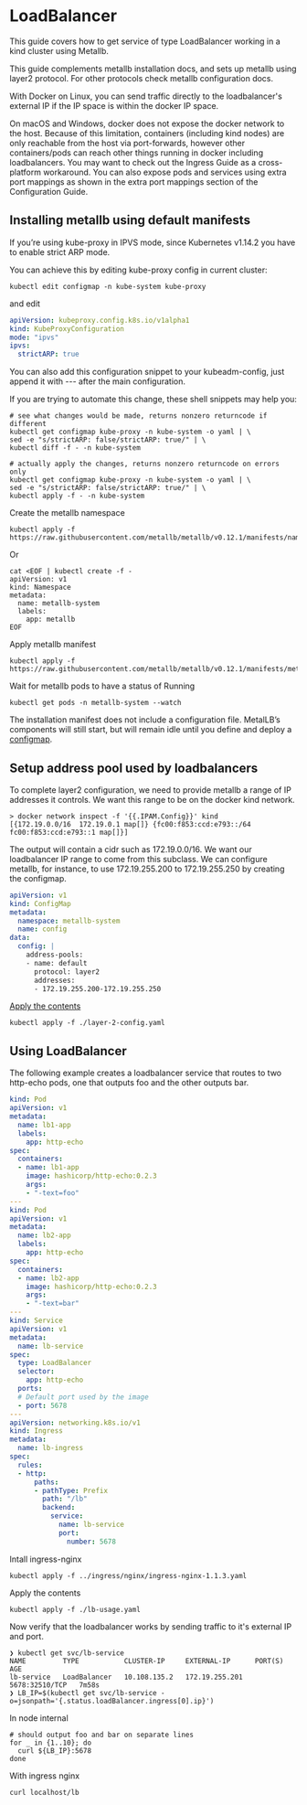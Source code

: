 LoadBalancer
===
This guide covers how to get service of type LoadBalancer working in a kind cluster using Metallb.

This guide complements metallb installation docs, and sets up metallb using layer2 protocol. For other protocols check metallb configuration docs.

With Docker on Linux, you can send traffic directly to the loadbalancer's external IP if the IP space is within the docker IP space.

On macOS and Windows, docker does not expose the docker network to the host. Because of this limitation, containers (including kind nodes) are only reachable from the host via port-forwards, however other containers/pods can reach other things running in docker including loadbalancers. You may want to check out the Ingress Guide as a cross-platform workaround. You can also expose pods and services using extra port mappings as shown in the extra port mappings section of the Configuration Guide.

## Installing metallb using default manifests

If you’re using kube-proxy in IPVS mode, since Kubernetes v1.14.2 you have to enable strict ARP mode.

You can achieve this by editing kube-proxy config in current cluster:

```shell
kubectl edit configmap -n kube-system kube-proxy
```

and edit

```yaml
apiVersion: kubeproxy.config.k8s.io/v1alpha1
kind: KubeProxyConfiguration
mode: "ipvs"
ipvs:
  strictARP: true
```

You can also add this configuration snippet to your kubeadm-config, just append it with --- after the main configuration.

If you are trying to automate this change, these shell snippets may help you:

```shell
# see what changes would be made, returns nonzero returncode if different
kubectl get configmap kube-proxy -n kube-system -o yaml | \
sed -e "s/strictARP: false/strictARP: true/" | \
kubectl diff -f - -n kube-system

# actually apply the changes, returns nonzero returncode on errors only
kubectl get configmap kube-proxy -n kube-system -o yaml | \
sed -e "s/strictARP: false/strictARP: true/" | \
kubectl apply -f - -n kube-system

```

Create the metallb namespace 
```shell
kubectl apply -f https://raw.githubusercontent.com/metallb/metallb/v0.12.1/manifests/namespace.yaml
```
Or
```shell
cat <EOF | kubectl create -f -
apiVersion: v1
kind: Namespace
metadata:
  name: metallb-system
  labels:
    app: metallb
EOF
```

Apply metallb manifest 

```shell
kubectl apply -f https://raw.githubusercontent.com/metallb/metallb/v0.12.1/manifests/metallb.yaml
```

Wait for metallb pods to have a status of Running
```shell
kubectl get pods -n metallb-system --watch
```

The installation manifest does not include a configuration file. MetalLB’s components will still start, but will remain idle until you define and deploy a [configmap](https://metallb.universe.tf/configuration/).

## Setup address pool used by loadbalancers 

To complete layer2 configuration, we need to provide metallb a range of IP addresses it controls. We want this range to be on the docker kind network.

```shell
> docker network inspect -f '{{.IPAM.Config}}' kind
[{172.19.0.0/16  172.19.0.1 map[]} {fc00:f853:ccd:e793::/64  fc00:f853:ccd:e793::1 map[]}]
```
The output will contain a cidr such as 172.19.0.0/16. We want our loadbalancer IP range to come from this subclass. We can configure metallb, for instance, to use 172.19.255.200 to 172.19.255.250 by creating the configmap.

```yaml
apiVersion: v1
kind: ConfigMap
metadata:
  namespace: metallb-system
  name: config
data:
  config: |
    address-pools:
    - name: default
      protocol: layer2
      addresses:
      - 172.19.255.200-172.19.255.250
```
[Apply the contents](layer-2-config.yaml)

```
kubectl apply -f ./layer-2-config.yaml
```

## Using LoadBalancer

The following example creates a loadbalancer service that routes to two http-echo pods, one that outputs foo and the other outputs bar.

```yaml
kind: Pod
apiVersion: v1
metadata:
  name: lb1-app
  labels:
    app: http-echo
spec:
  containers:
  - name: lb1-app
    image: hashicorp/http-echo:0.2.3
    args:
    - "-text=foo"
---
kind: Pod
apiVersion: v1
metadata:
  name: lb2-app
  labels:
    app: http-echo
spec:
  containers:
  - name: lb2-app
    image: hashicorp/http-echo:0.2.3
    args:
    - "-text=bar"
---
kind: Service
apiVersion: v1
metadata:
  name: lb-service
spec:
  type: LoadBalancer
  selector:
    app: http-echo
  ports:
  # Default port used by the image
  - port: 5678
---
apiVersion: networking.k8s.io/v1
kind: Ingress
metadata:
  name: lb-ingress
spec:
  rules:
  - http:
      paths:
      - pathType: Prefix
        path: "/lb"
        backend:
          service:
            name: lb-service
            port:
              number: 5678
```

Intall ingress-nginx

```
kubectl apply -f ../ingress/nginx/ingress-nginx-1.1.3.yaml
```

Apply the contents

```shell
kubectl apply -f ./lb-usage.yaml
```

Now verify that the loadbalancer works by sending traffic to it's external IP and port.

```shell
❯ kubectl get svc/lb-service
NAME         TYPE           CLUSTER-IP     EXTERNAL-IP      PORT(S)          AGE
lb-service   LoadBalancer   10.108.135.2   172.19.255.201   5678:32510/TCP   7m58s
❯ LB_IP=$(kubectl get svc/lb-service -o=jsonpath='{.status.loadBalancer.ingress[0].ip}')
```

In node internal 
```shell
# should output foo and bar on separate lines 
for _ in {1..10}; do
  curl ${LB_IP}:5678
done  
```

With ingress nginx
```
curl localhost/lb
```